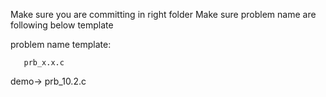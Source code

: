 Make sure you are committing in right folder
Make sure problem name are following below template

problem name template:

       prb_x.x.c
demo-> prb_10.2.c
